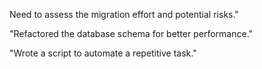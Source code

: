 Need to assess the migration effort and potential risks."

"Refactored the database schema for better performance."

"Wrote a script to automate a repetitive task."